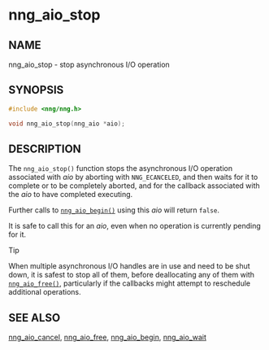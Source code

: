 # nng_aio_stop

## NAME

nng_aio_stop - stop asynchronous I/O operation

## SYNOPSIS

```c
#include <nng/nng.h>

void nng_aio_stop(nng_aio *aio);
```

## DESCRIPTION

The `nng_aio_stop()` function stops the asynchronous I/O operation
associated with _aio_ by aborting with `NNG_ECANCELED`, and then waits
for it to complete or to be completely aborted, and for the
callback associated with the _aio_ to have completed executing.

Further calls to
[`nng_aio_begin()`](nng_aio_begin.md) using this _aio_ will return `false`.

It is safe to call this for an _aio_, even when no operation is currently
pending for it.

> [!TIP]
> When multiple asynchronous I/O handles are in use and need to be
> shut down, it is safest to stop all of them, before deallocating any of
> them with [`nng_aio_free()`](nng_aio_free.md), particularly if the callbacks
> might attempt to reschedule additional operations.

## SEE ALSO

[nng_aio_cancel](nng_aio_cancel.md),
[nng_aio_free](nng_aio_free.md),
[nng_aio_begin](nng_aio_begin.md),
[nng_aio_wait](nng_aio-wait.md)
